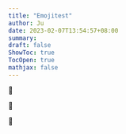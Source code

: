 ```yaml
---
title: "Emojitest"
author: Ju
date: 2023-02-07T13:54:57+08:00
summary:
draft: false
ShowToc: true
TocOpen: true
mathjax: false
---
```


:monkey:

:rooster:

:horse: